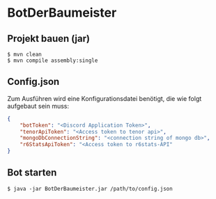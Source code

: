 # BotDerBaumeister
 
 ## Projekt bauen (jar)
 ```
 $ mvn clean
 $ mvn compile assembly:single
 ```

## Config.json
Zum Ausführen wird eine Konfigurationsdatei benötigt, die wie folgt aufgebaut sein muss:
```json
{
    "botToken": "<Discord Application Token>",
    "tenorApiToken": "<Access token to tenor api>",
    "mongoDbConnectionString": "<connection string of mongo db>",
    "r6StatsApiToken": "<Access token to r6stats-API"
}
```

## Bot starten
```
$ java -jar BotDerBaumeister.jar /path/to/config.json
